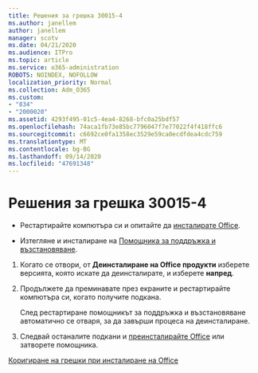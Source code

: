 ```yaml
---
title: Решения за грешка 30015-4
ms.author: janellem
author: janellem
manager: scotv
ms.date: 04/21/2020
ms.audience: ITPro
ms.topic: article
ms.service: o365-administration
ROBOTS: NOINDEX, NOFOLLOW
localization_priority: Normal
ms.collection: Adm_O365
ms.custom:
- "834"
- "2000020"
ms.assetid: 4293f495-01c5-4ea4-8268-bfc0a25bdf57
ms.openlocfilehash: 74aca1fb73e85bc7796047f7e77022f4f418ffc6
ms.sourcegitcommit: c6692ce0fa1358ec3529e59ca0ecdfdea4cdc759
ms.translationtype: MT
ms.contentlocale: bg-BG
ms.lasthandoff: 09/14/2020
ms.locfileid: "47691348"
---
```

# <a name="solutions-for-error-30015-4"></a>Решения за грешка 30015-4

- Рестартирайте компютъра си и опитайте да [инсталирате Office](https://portal.office.com/OLS/MySoftware.aspx).

- Изтегляне и инсталиране на [Помощника за поддръжка и възстановяване](https://aka.ms/SARA-OfficeUninstall-Alchemy).

1. Когато се отвори, от **Деинсталиране на Office продукти** изберете версията, която искате да деинсталирате, и изберете **напред**.

2. Продължете да преминавате през екраните и рестартирайте компютъра си, когато получите подкана.

    След рестартиране помощникът за поддръжка и възстановяване автоматично се отваря, за да завърши процеса на деинсталиране.

3. Следвай останалите подкани и [преинсталирайте Office](https://portal.office.com/OLS/MySoftware.aspx) или затворете помощника.

[Коригиране на грешки при инсталиране на Office](https://support.office.com/article/d5df89a9-0507-4b4c-92f9-22f457e630aa?=wt.mc_id=Alchm_DldInstAct)
  